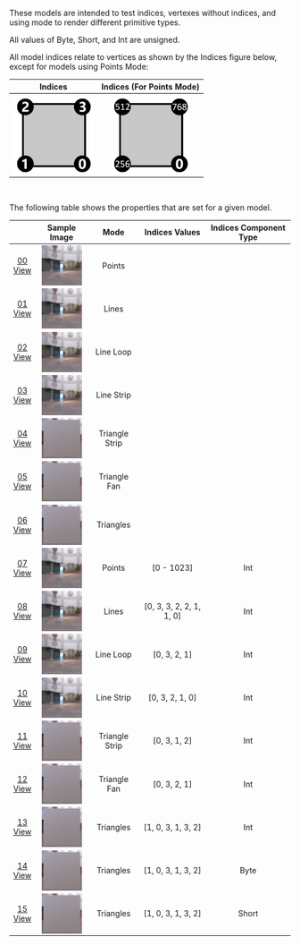 These models are intended to test indices, vertexes without indices, and using mode to render different primitive types.  

All values of Byte, Short, and Int are unsigned.  

All model indices relate to vertices as shown by the Indices figure below, except for models using Points Mode:  

| Indices | Indices (For Points Mode) |
| :---: | :---: | 
| <img src="Figures/Indices.png" height="144" width="144" align="middle"> | <img src="Figures/Indices_Points.png" height="144" width="144" align="middle"> | 

<br>

The following table shows the properties that are set for a given model.  

|   | Sample Image | Mode | Indices Values | Indices Component Type |
| :---: | :---: | :---: | :---: | :---: |
| [00](Mesh_PrimitiveMode_00.gltf)<br>[View](https://bghgary.github.io/glTF-Assets-Viewer/?folder=10&model=0) | [<img src="Figures/Thumbnails/Mesh_PrimitiveMode_00.png" align="middle">](Figures/SampleImages/Mesh_PrimitiveMode_00.png) | Points |   |   |
| [01](Mesh_PrimitiveMode_01.gltf)<br>[View](https://bghgary.github.io/glTF-Assets-Viewer/?folder=10&model=1) | [<img src="Figures/Thumbnails/Mesh_PrimitiveMode_01.png" align="middle">](Figures/SampleImages/Mesh_PrimitiveMode_01.png) | Lines |   |   |
| [02](Mesh_PrimitiveMode_02.gltf)<br>[View](https://bghgary.github.io/glTF-Assets-Viewer/?folder=10&model=2) | [<img src="Figures/Thumbnails/Mesh_PrimitiveMode_02.png" align="middle">](Figures/SampleImages/Mesh_PrimitiveMode_02.png) | Line Loop |   |   |
| [03](Mesh_PrimitiveMode_03.gltf)<br>[View](https://bghgary.github.io/glTF-Assets-Viewer/?folder=10&model=3) | [<img src="Figures/Thumbnails/Mesh_PrimitiveMode_03.png" align="middle">](Figures/SampleImages/Mesh_PrimitiveMode_03.png) | Line Strip |   |   |
| [04](Mesh_PrimitiveMode_04.gltf)<br>[View](https://bghgary.github.io/glTF-Assets-Viewer/?folder=10&model=4) | [<img src="Figures/Thumbnails/Mesh_PrimitiveMode_04.png" align="middle">](Figures/SampleImages/Mesh_PrimitiveMode_04.png) | Triangle Strip |   |   |
| [05](Mesh_PrimitiveMode_05.gltf)<br>[View](https://bghgary.github.io/glTF-Assets-Viewer/?folder=10&model=5) | [<img src="Figures/Thumbnails/Mesh_PrimitiveMode_05.png" align="middle">](Figures/SampleImages/Mesh_PrimitiveMode_05.png) | Triangle Fan |   |   |
| [06](Mesh_PrimitiveMode_06.gltf)<br>[View](https://bghgary.github.io/glTF-Assets-Viewer/?folder=10&model=6) | [<img src="Figures/Thumbnails/Mesh_PrimitiveMode_06.png" align="middle">](Figures/SampleImages/Mesh_PrimitiveMode_06.png) | Triangles |   |   |
| [07](Mesh_PrimitiveMode_07.gltf)<br>[View](https://bghgary.github.io/glTF-Assets-Viewer/?folder=10&model=7) | [<img src="Figures/Thumbnails/Mesh_PrimitiveMode_07.png" align="middle">](Figures/SampleImages/Mesh_PrimitiveMode_07.png) | Points | [0 - 1023] | Int |
| [08](Mesh_PrimitiveMode_08.gltf)<br>[View](https://bghgary.github.io/glTF-Assets-Viewer/?folder=10&model=8) | [<img src="Figures/Thumbnails/Mesh_PrimitiveMode_08.png" align="middle">](Figures/SampleImages/Mesh_PrimitiveMode_08.png) | Lines | [0, 3, 3, 2, 2, 1, 1, 0] | Int |
| [09](Mesh_PrimitiveMode_09.gltf)<br>[View](https://bghgary.github.io/glTF-Assets-Viewer/?folder=10&model=9) | [<img src="Figures/Thumbnails/Mesh_PrimitiveMode_09.png" align="middle">](Figures/SampleImages/Mesh_PrimitiveMode_09.png) | Line Loop | [0, 3, 2, 1] | Int |
| [10](Mesh_PrimitiveMode_10.gltf)<br>[View](https://bghgary.github.io/glTF-Assets-Viewer/?folder=10&model=10) | [<img src="Figures/Thumbnails/Mesh_PrimitiveMode_10.png" align="middle">](Figures/SampleImages/Mesh_PrimitiveMode_10.png) | Line Strip | [0, 3, 2, 1, 0] | Int |
| [11](Mesh_PrimitiveMode_11.gltf)<br>[View](https://bghgary.github.io/glTF-Assets-Viewer/?folder=10&model=11) | [<img src="Figures/Thumbnails/Mesh_PrimitiveMode_11.png" align="middle">](Figures/SampleImages/Mesh_PrimitiveMode_11.png) | Triangle Strip | [0, 3, 1, 2] | Int |
| [12](Mesh_PrimitiveMode_12.gltf)<br>[View](https://bghgary.github.io/glTF-Assets-Viewer/?folder=10&model=12) | [<img src="Figures/Thumbnails/Mesh_PrimitiveMode_12.png" align="middle">](Figures/SampleImages/Mesh_PrimitiveMode_12.png) | Triangle Fan | [0, 3, 2, 1] | Int |
| [13](Mesh_PrimitiveMode_13.gltf)<br>[View](https://bghgary.github.io/glTF-Assets-Viewer/?folder=10&model=13) | [<img src="Figures/Thumbnails/Mesh_PrimitiveMode_13.png" align="middle">](Figures/SampleImages/Mesh_PrimitiveMode_13.png) | Triangles | [1, 0, 3, 1, 3, 2] | Int |
| [14](Mesh_PrimitiveMode_14.gltf)<br>[View](https://bghgary.github.io/glTF-Assets-Viewer/?folder=10&model=14) | [<img src="Figures/Thumbnails/Mesh_PrimitiveMode_14.png" align="middle">](Figures/SampleImages/Mesh_PrimitiveMode_14.png) | Triangles | [1, 0, 3, 1, 3, 2] | Byte |
| [15](Mesh_PrimitiveMode_15.gltf)<br>[View](https://bghgary.github.io/glTF-Assets-Viewer/?folder=10&model=15) | [<img src="Figures/Thumbnails/Mesh_PrimitiveMode_15.png" align="middle">](Figures/SampleImages/Mesh_PrimitiveMode_15.png) | Triangles | [1, 0, 3, 1, 3, 2] | Short |
 
